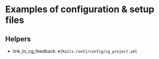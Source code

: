 # Examples of configuration & setup files

## Helpers

* link\_to\_cg\_feedback: `#{Rails.root}/config/cg_project.yml`